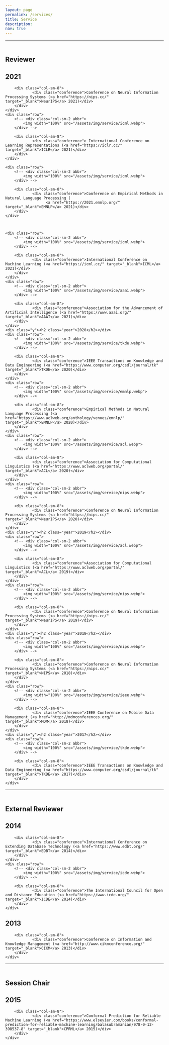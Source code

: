 ```yaml
---
layout: page
permalink: /services/
title: Service
description:
nav: true
---
```


<style>
.head{
margin-top: 3rem;
}

@media screen and (max-width: 575px) {
  .y{
     margin-bottom: 2rem;
  }
}

</style>

<hr>
<div class="y"><h2 class="head">Reviewer</h2></div>

<div class="publications">
	<div class="y"><div class="y"><h2 class="year">2021</h2></div></div>
	<div class="row">
  		<!-- <div class="col-sm-2 abbr">
    		<img width="100%" src="/assets/img/service/icml.webp">
  		</div> -->

  		<div class="col-sm-8">
      			<div class="conference">Conference on Neural Information Processing Systems (<a href="https://nips.cc/" target="_blank">NeurIPS</a> 2021)</div>
  		</div>
	</div>
	<div class="row">
  		<!-- <div class="col-sm-2 abbr">
    		<img width="100%" src="/assets/img/service/icml.webp">
  		</div> -->

  		<div class="col-sm-8">
      			<div class="conference"> International Conference on Learning Representations (<a href="https://iclr.cc/" target="_blank">ICLR</a> 2021)</div>
  		</div>
	</div>

	<div class="row">
  		<!-- <div class="col-sm-2 abbr">
    		<img width="100%" src="/assets/img/service/icml.webp">
  		</div> -->

  		<div class="col-sm-8">
      			<div class="conference">Conference on Empirical Methods in Natural Language Processing (
					  <a href="https://2021.emnlp.org/" target="_blank">EMNLP</a> 2021)</div>
  		</div>
	</div>
	


	<div class="row">
  		<!-- <div class="col-sm-2 abbr">
    		<img width="100%" src="/assets/img/service/icml.webp">
  		</div> -->

  		<div class="col-sm-8">
      			<div class="conference">International Conference on Machine Learning (<a href="https://icml.cc/" target="_blank">ICML</a> 2021)</div>
  		</div>
	</div>
	<div class="row">
  		<!-- <div class="col-sm-2 abbr">
    		<img width="100%" src="/assets/img/service/aaai.webp">
  		</div> -->

  		<div class="col-sm-8">
      			<div class="conference">Association for the Advancement of Artificial Intelligence (<a href="https://www.aaai.org/" target="_blank">AAAI</a> 2021)</div>
  		</div>
	</div>
	<div class="y"><h2 class="year">2020</h2></div>
	<div class="row">
  		<!-- <div class="col-sm-2 abbr">
    		<img width="100%" src="/assets/img/service/tkde.webp">
  		</div> -->

  		<div class="col-sm-8">
      			<div class="conference">IEEE Transactions on Knowledge and Data Engineering (<a href="https://www.computer.org/csdl/journal/tk" target="_blank">TKDE</a> 2020)</div>
  		</div>
	</div>
	<div class="row">
  		<!-- <div class="col-sm-2 abbr">
    		<img width="100%" src="/assets/img/service/emnlp.webp">
  		</div> -->

  		<div class="col-sm-8">
      			<div class="conference">Empirical Methods in Natural Language Processing (<a href="https://www.aclweb.org/anthology/venues/emnlp/" target="_blank">EMNLP</a> 2020)</div>
  		</div>
	</div>
	<div class="row">
  		<!-- <div class="col-sm-2 abbr">
    		<img width="100%" src="/assets/img/service/acl.webp">
  		</div> -->

  		<div class="col-sm-8">
      			<div class="conference">Association for Computational Linguistics (<a href="https://www.aclweb.org/portal/" target="_blank">ACL</a> 2020)</div>
  		</div>
	</div>
	<div class="row">
  		<!-- <div class="col-sm-2 abbr">
    		<img width="100%" src="/assets/img/service/nips.webp">
  		</div> -->

  		<div class="col-sm-8">
      			<div class="conference">Conference on Neural Information Processing Systems (<a href="https://nips.cc/" target="_blank">NeurIPS</a> 2020)</div>
  		</div>
	</div>
	<div class="y"><h2 class="year">2019</h2></div>
	<div class="row">
  		<!-- <div class="col-sm-2 abbr">
    		<img width="100%" src="/assets/img/service/acl.webp">
  		</div> -->

  		<div class="col-sm-8">
      			<div class="conference">Association for Computational Linguistics (<a href="https://www.aclweb.org/portal/" target="_blank">ACL</a> 2019)</div>
  		</div>
	</div>
	<div class="row">
  		<!-- <div class="col-sm-2 abbr">
    		<img width="100%" src="/assets/img/service/nips.webp">
  		</div> -->

  		<div class="col-sm-8">
      			<div class="conference">Conference on Neural Information Processing Systems (<a href="https://nips.cc/" target="_blank">NeurIPS</a> 2019)</div>
  		</div>
	</div>
	<div class="y"><h2 class="year">2018</h2></div>
	<div class="row">
  		<!-- <div class="col-sm-2 abbr">
    		<img width="100%" src="/assets/img/service/nips.webp">
  		</div> -->

  		<div class="col-sm-8">
      			<div class="conference">Conference on Neural Information Processing Systems (<a href="https://nips.cc/" target="_blank">NIPS</a> 2018)</div>
  		</div>
	</div>
	<div class="row">
  		<!-- <div class="col-sm-2 abbr">
    		<img width="100%" src="/assets/img/service/ieee.webp">
  		</div> -->

  		<div class="col-sm-8">
      			<div class="conference">IEEE Conference on Mobile Data Management (<a href="http://mdmconferences.org/" target="_blank">MDM</a> 2018)</div>
  		</div>
	</div>
	<div class="y"><h2 class="year">2017</h2></div>
	<div class="row">
  		<!-- <div class="col-sm-2 abbr">
    		<img width="100%" src="/assets/img/service/tkde.webp">
  		</div> -->

  		<div class="col-sm-8">
      			<div class="conference">IEEE Transactions on Knowledge and Data Engineering (<a href="https://www.computer.org/csdl/journal/tk" target="_blank">TKDE</a> 2017)</div>
  		</div>
	</div>

</div>


<hr>
<div class="y"><h2 class="head">External Reviewer</h2></div>

<div class="publications">
	<div class="y"><h2 class="year">2014</h2></div>
	<div class="row">
  		<!-- <div class="col-sm-2 abbr">
    		<img width="100%" src="/assets/img/service/edbt.webp">
  		</div> -->

  		<div class="col-sm-8">
      			<div class="conference">International Conference on Extending Database Technology (<a href="https://www.edbt.org/" target="_blank">EDBT</a> 2014)</div>
  		</div>
	</div>
	<div class="row">
  		<!-- <div class="col-sm-2 abbr">
    		<img width="100%" src="/assets/img/service/icde.webp">
  		</div> -->

  		<div class="col-sm-8">
      			<div class="conference">The International Council for Open and Distance Education (<a href="https://www.icde.org/" target="_blank">ICDE</a> 2014)</div>
  		</div>
	</div>
<div class="y"><h2 class="year">2013</h2></div>
<div class="row">
  		<!-- <div class="col-sm-2 abbr">
    		<img width="100%" src="/assets/img/service/cikm.webp">
  		</div> -->

  		<div class="col-sm-8">
      			<div class="conference">Conference on Information and Knowledge Management (<a href="http://www.cikmconference.org/" target="_blank">CIKM</a> 2013)</div>
  		</div>
	</div>
</div>

<hr>
<div class="y"><h2 class="head">Session Chair</h2></div>

<div class="publications">
	<div class="y"><h2 class="year">2015</h2></div>
	<div class="row">
  		<!-- <div class="col-sm-2 abbr">
    		<img width="100%" src="/assets/img/service/cprml.webp">
  		</div> -->

  		<div class="col-sm-8">
      			<div class="conference">Conformal Prediction for Reliable Machine Learning (<a href="https://www.elsevier.com/books/conformal-prediction-for-reliable-machine-learning/balasubramanian/978-0-12-398537-8" target="_blank">CPRML</a> 2015)</div>
  		</div>
	</div>

</div>